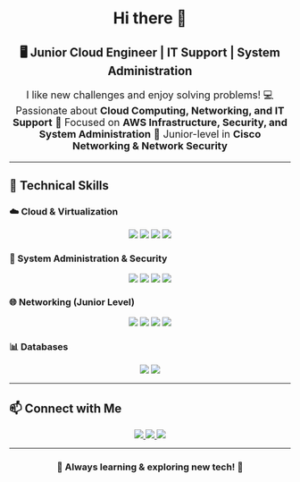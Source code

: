 <h1 align="center"> Hi there 👋 </h1>

<h2 align="center"> 🖥️ Junior Cloud Engineer | IT Support | System Administration </h2>

<p align="center" style="font-size: 18px;">
I like new challenges and enjoy solving problems!  
💻 Passionate about <strong>Cloud Computing, Networking, and IT Support</strong>  
🔹 Focused on <strong>AWS Infrastructure, Security, and System Administration</strong>  
🔹 Junior-level in <strong>Cisco Networking & Network Security</strong>  
</p>

---

## 🚀 **Technical Skills**  

### **☁️ Cloud & Virtualization**  
<p align="center">
  <img src="https://img.shields.io/badge/-AWS-232F3E?style=for-the-badge&logo=amazon-aws&logoColor=white" />
  <img src="https://img.shields.io/badge/-Azure-0078D4?style=for-the-badge&logo=microsoft-azure&logoColor=white" />
  <img src="https://img.shields.io/badge/-Docker-2496ED?style=for-the-badge&logo=docker&logoColor=white" />
  <img src="https://img.shields.io/badge/-HyperV-0089D6?style=for-the-badge&logo=windows&logoColor=white" />
</p>

### **🔧 System Administration & Security**  
<p align="center">
  <img src="https://img.shields.io/badge/-Windows%20Server-0078D6?style=for-the-badge&logo=windows&logoColor=white" />
  <img src="https://img.shields.io/badge/-Active%20Directory-0078D6?style=for-the-badge&logo=microsoft&logoColor=white" />
  <img src="https://img.shields.io/badge/-Linux-FCC624?style=for-the-badge&logo=linux&logoColor=black" />
  <img src="https://img.shields.io/badge/-Cybersecurity-FF6F00?style=for-the-badge&logo=hack-the-box&logoColor=white" />
</p>

### **🌐 Networking (Junior Level)**  
<p align="center">
  <img src="https://img.shields.io/badge/-Cisco-1BA0D7?style=for-the-badge&logo=cisco&logoColor=white" />
  <img src="https://img.shields.io/badge/-TCP/IP-000000?style=for-the-badge&logo=internet-archive&logoColor=white" />
  <img src="https://img.shields.io/badge/-DNS-0078D6?style=for-the-badge&logo=cloudflare&logoColor=white" />
  <img src="https://img.shields.io/badge/-OSPF-FF6F00?style=for-the-badge&logo=internet-explorer&logoColor=white" />
</p>

### **📊 Databases**  
<p align="center">
  <img src="https://img.shields.io/badge/-MySQL-4479A1?style=for-the-badge&logo=mysql&logoColor=white" />
  <img src="https://img.shields.io/badge/-SQL%20Server-CC2927?style=for-the-badge&logo=microsoft-sql-server&logoColor=white" />
</p>

---

## 📫 **Connect with Me**  
<p align="center">
  <a href="https://www.linkedin.com/in/abderrafia-yahia/" target="_blank">
    <img src="https://img.shields.io/badge/-LinkedIn-0077B5?style=for-the-badge&logo=linkedin&logoColor=white" />
  </a>
  <a href="https://github.com/yahiiiia" target="_blank">
    <img src="https://img.shields.io/badge/-GitHub-181717?style=for-the-badge&logo=github&logoColor=white" />
  </a>
  <a href="mailto:yahia@abderrafia.com">
    <img src="https://img.shields.io/badge/-Email-D14836?style=for-the-badge&logo=gmail&logoColor=white" />
  </a>
</p>

---

<h3 align="center"> 🌟 Always learning & exploring new tech! 🚀 </h3>
